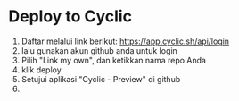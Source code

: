 # Deploy to Cyclic

1. Daftar melalui link berikut: https://app.cyclic.sh/api/login
2. lalu gunakan akun github anda untuk login
3. Pilih "Link my own", dan ketikkan nama repo Anda
4. klik deploy
5. Setujui aplikasi "Cyclic - Preview" di github
6. 
